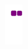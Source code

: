 ![snake gif](https://github.com/Dikachi-official/Dikachi-official/blob/output/github-contribution-grid-snake.gif)
